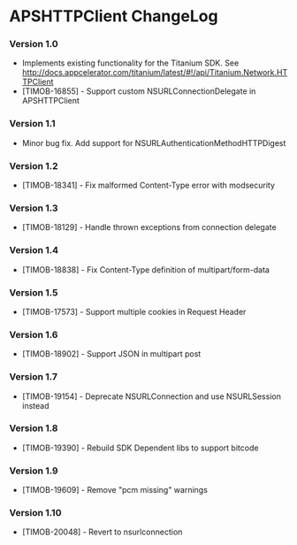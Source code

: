 # APSHTTPClient ChangeLog #


### Version 1.0 ###

* Implements existing functionality for the Titanium SDK. See http://docs.appcelerator.com/titanium/latest/#!/api/Titanium.Network.HTTPClient
* [TIMOB-16855] - Support custom NSURLConnectionDelegate in APSHTTPClient

### Version 1.1 ###

* Minor bug fix. Add support for NSURLAuthenticationMethodHTTPDigest

### Version 1.2 ###

* [TIMOB-18341] - Fix malformed Content-Type error with modsecurity

### Version 1.3 ###

* [TIMOB-18129] - Handle thrown exceptions from connection delegate

### Version 1.4 ###

* [TIMOB-18838] - Fix Content-Type definition of multipart/form-data

### Version 1.5 ###

* [TIMOB-17573] - Support multiple cookies in Request Header

### Version 1.6 ###

* [TIMOB-18902] - Support JSON in multipart post

### Version 1.7 ###

* [TIMOB-19154] - Deprecate NSURLConnection and use NSURLSession instead

### Version 1.8 ###

* [TIMOB-19390] - Rebuild SDK Dependent libs to support bitcode

### Version 1.9 ###

* [TIMOB-19609] - Remove "pcm missing" warnings

### Version 1.10 ###

* [TIMOB-20048] - Revert to nsurlconnection